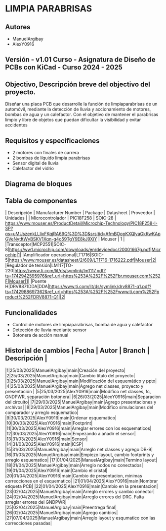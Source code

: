 ﻿# LIMPIA PARABRISAS

## Autores
- ManuelArgibay
- AlexY0916

## Versión - v1.01 Curso - Asignatura de Diseño de PCBs con KiCad - Curso 2024 - 2025

## Objectivo, Descripción breve del objectivo del proyecto.
Diseñar una placa PCB que desarrolle la función de limpiaparabrisas de un automóvil, mediante la detección de lluvia y accionamiento de motores, bombas de agua y un calefactor. Con el objetivo de mantener el parabrisas limpio y libre de objetos que puedan dificultar la visibilidad y evitar accidentes 

## Requisitos y especificaciones
- 2 motores con finales de carrera
- 2 bombas de líquido limpia parabrisas
- Sensor digital de lluvia
- Calefactor del vidrio

## Diagrama de bloques




## Tabla de componentes
| Descripción | Manufacturer Number | Package | Datasheet | Proveedor | Unidades |
| Microcontrolador | PIC18F258 | SOIC-28 | https://www.mouser.es/ProductDetail/Microchip-Technology/PIC18F258-I-SP?qs=uMUszenkLLIixFKqjRA69Q%3D%3D&srsltid=AfmBOopKXQlyaGkKwKApGVeNytftWyBSKV1Xqn-g4o59TgY9E8kJ9XiY | Mouser | 1 |
|Transceptor|MCP2551|SOIC-8|https://ww1.microchip.com/downloads/en/devicedoc/20001667g.pdf|Microchip|1|
|Amplificador operacional|LT1716|SOIC-5|https://www.mouser.es/datasheet/2/609/LT1716-1716222.pdf|Mouser|2|
|Regulador de tensión|LM117|TO-220|https://www.ti.com/lit/ds/symlink/lm1117.pdf?ts=1742942595976&ref_url=https%253A%252F%252Fbr.mouser.com%252F|Mouser|1|
|Puente H|DRV8871DDA|DDA|https://www.ti.com/lit/ds/symlink/drv8871-q1.pdf?ts=1742988697362&ref_url=https%253A%252F%252Fwww.ti.com%252Fproduct%252FDRV8871-Q1||2|

## Funcionalidades
- Control de motores de limpiaparabrisas, bomba de agua y calefactor
- Detección de lluvia mediante sensor
- Botonera de acción manual

## Historial de cambios | Fecha | Autor | Branch | Descripción |
|1|25/03/2025|ManuelArgibay|main|Creación del proyecto|
|2|25/03/2025|ManuelArgibay|main|Cambio titulo del proyecto|
|3|25/03/2025|ManuelArgibay|main|Modificación del esquemático y pptx|
|4|25/03/2025|ManuelArgibay|main|Agrego net classes, proyecto y presentación |
|5|25/03/2025|AlexY0916|main|Modifico net classes, fc, GNDPWR, separación botonera|
|6|26/03/2025|AlexY0916|main|Separacion del circuito|
|7|29/03/2025|ManuelArgibay|main|Agrego presentaciones y archivos|
|8|29/03/2025|ManuelArgibay|main|Modifico simulaciones del comparador y arreglo esquematico|
|9|30/03/2025|AlexY0916|main|Ordenar esquematico|
|10|30/03/2025|AlexY0916|main|Footprint|
|11|30/03/2025|AlexY0916|main|Arreglar errores con los esquematicos|
|12|30/03/2025|AlexY0916|main|Empezando a añadir el sensor|
|13|31/03/2025|AlexY0916|main|Sensor|
|14|31/03/2025|AlexY0916|main|ICSP|
|15|31/03/2025|ManuelArgibay|main|Arreglo net classes y agrego DB-9|
|16|31/03/2025|ManuelArgibay|main|Empiezo layout, cambio footprints y arreglo esquematico|
|17|01/04/2025|ManuelArgibay|main|Termino layout|
|18|01/04/2025|ManuelArgibay|main|Arreglo nodos no conectados|
|19|01/04/2025|AlexY0916|main|Cambio el cristal|
|20|01/04/2025|AlexY0916|main|Cambio de presentacion, minimas correcciones en el esquematico|
|21|01/04/2025|AlexY0916|main|Nombrar etiqueta PCB|
|22|01/04/2025|AlexY0916|main|Cambio en la presentacion|
|23|02/04/2025|ManuelArgibay|main|Arreglo errores y cambio conector|
|24|02/04/2025|ManuelArgibay|main|Arreglo errores del DRC. Falta arreglar errores del GNDPWR|
|25|02/04/2025|ManuelArgibay|main|Preentrega final|
|26|02/04/2025|ManuelArgibay|main|Agrego cambios|
|27|07/04/2025|ManuelArgibay|main|Arreglo layout y esqumatico con las correcciones pasadas|

